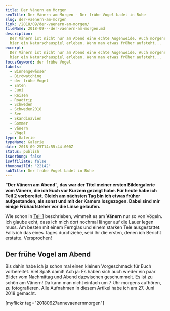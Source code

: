 ```yaml
---
title: Der Vänern am Morgen
seoTitle: Der Vänern am Morgen - Der frühe Vogel badet in Ruhe
slug: der-vaenern-am-morgen
link: /2018/09/der-vaenern-am-morgen/
fileName: 2018-09---der-vaenern-am-morgen.md
description:
  Der Vänern ist nicht nur am Abend eine echte Augenweide. Auch morgens kann man
  hier ein Naturschauspiel erleben. Wenn man etwas früher aufsteht...
excerpt:
  Der Vänern ist nicht nur am Abend eine echte Augenweide. Auch morgens kann man
  hier ein Naturschauspiel erleben. Wenn man etwas früher aufsteht...
focusKeyword: der frühe Vogel
labels:
  - Binnengewässer
  - Birdwatching
  - der frühe Vogel
  - Enten
  - Juni
  - Reisen
  - Roadtrip
  - Schweden
  - Schweden2018
  - See
  - Skandinavien
  - Sommer
  - Vänern
  - Vögel
type: Galerie
typeName: Galerie
date: 2018-09-25T14:55:44.000Z
status: publish
isWerbung: false
isAffiliate: false
thumbnailId: "22142"
subTitle: Der frühe Vogel badet in Ruhe
---
```


<b>"Der Vänern am Abend", das war der Titel meiner ersten Bildergalerie vom
Vänern, die ich Euch vor Kurzem gezeigt habe. Für heute habe ich Teil 2
vorbereitet. Gleich am nächsten Tag bin ich etwas früher aufgestanden, als sonst
und mit der Kamera losgezogen. Dabei sind mir einige Frühaufsteher vor die Linse
gelaufen.</b>

Wie schon in [Teil 1](/2018/09/der-vaenern-am-abend/) beschrieben, wimmelt es am
<b>Vänern</b> nur so von Vögeln. Ich glaube echt, dass ich mich dort nochmal
länger auf die Lauer legen muss. Am besten mit einem Fernglas und einem starken
Tele ausgestattet. Falls ich das eines Tages durchziehe, seid Ihr die ersten,
denen ich Bericht erstatte. Versprochen!

## Der frühe Vogel am Abend

Bis dahin habe ich ja schon mal einen kleinen Vorgeschmack für Euch vorbereitet.
Viel Spaß damit! Ach ja: Es haben sich auch wieder ein paar Bilder vom
Nachmittag und Abend dazwischen geschummelt. Es ist zu schön am Vänern! Da kann
man nicht einfach um 7 Uhr morgens aufhören, zu fotografieren. Alle Aufnahmen in
diesem Artikel habe ich am 27. Juni 2018 gemacht.

[myflickr tag="20180627annevaenernmorgen"]
